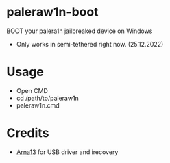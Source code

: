 # paleraw1n-boot
BOOT your palera1n jailbreaked device on Windows

- Only works in semi-tethered right now. (25.12.2022)

# Usage

- Open CMD
- cd /path/to/paleraw1n
- paleraw1n.cmd

# Credits 

- [Arna13](https://github.com/Arna13) for USB driver and irecovery
